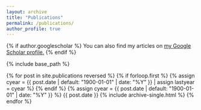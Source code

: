 ```yaml
---
layout: archive
title: "Publications"
permalink: /publications/
author_profile: true
---
```


{% if author.googlescholar %}
  You can also find my articles on <u><a href="{{author.googlescholar}}">my Google Scholar profile</a>.</u>
{% endif %}

{% include base_path %}

{% for post in site.publications reversed %}
  {% if forloop.first %}
     {% assign cyear = {{ post.date | default: "1900-01-01" | date: "%Y" }} | assign lastyear = cyear %}
  {% endif %}
  {% assign cyear = {{ post.date | default: "1900-01-01" | date: "%Y" }} %}
  {{ post.date }}
  {% include archive-single.html %}
{% endfor %}


